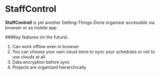 StaffControl
============

**StaffControll** is yet another Getting-Things-Done organiser accessible via browser or as mobile app.

###Key features (in the future).
1. Can work offline even in browser
2. You can choose your own cloud store to sync your schedules or not to use clouds at all
3. Data encryption before sync
4. Projects are organized hierarchically 


